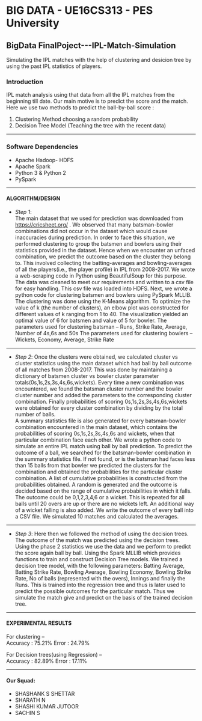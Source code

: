 # BIG DATA - UE16CS313 - PES University

## BigData FinalPoject---IPL-Match-Simulation
Simulating the IPL matches with the help of clustering and desicion tree by using the past IPL statistics of players.

### Introduction 
 
IPL match analysis using that data from all the IPL matches from the beginning till date. Our main motive is to predict the score and the match. Here we use two methods to predict the ball-by-ball score :
1. Clustering Method choosing a random probability
2. Decision Tree Model (Teaching the tree with the recent data)

---
### Software Dependencies
* Apache Hadoop- HDFS
* Apache Spark
* Python 3 & Python 2
* PySpark

---
#### ALGORITHM/DESIGN 
 
* *Step 1*:  
The main dataset that we used for prediction was downloaded from https://cricsheet.org/  .
We observed that many batsman-bowler combinations did not occur in the dataset which would cause inaccuracies during prediction. In order to face this situation, we performed clustering to group the batsmen and bowlers using their  statistics provided in the dataset. Hence when we encounter an unfaced combination, we predict the outcome based on the cluster they belong to. 
This involved collecting the batting-averages and bowling-averages of all the players(i.e., the player profile) in IPL from 2008-2017. We wrote a web-scraping code in Python using BeautifulSoup for this purpose. The data was cleaned to meet our requirements and written to a csv file for easy handling. This csv file was loaded into HDFS. 
Next, we wrote a python code for clustering batsmen and bowlers using PySpark MLLIB. The clustering was done using the K-Means algorithm. To optimize the value of k (the number of clusters), an elbow plot was constructed for different values of k ranging from 1 to 40. The visualization yielded an optimal value of 6 for batsmen and value of 5 for bowler.
The parameters used for clustering batsman – Runs, Strike Rate, Average, Number of 4s,6s and 50s
The parameters used for clustering bowlers – Wickets, Economy, Average, Strike Rate

---

* *Step 2*: 
Once the clusters were obtained, we calculated cluster vs cluster statistics using the main dataset which had ball by ball outcome of all matches from 2008-2017. This was done by maintaining a dictionary of batsmen cluster vs bowler cluster parameter totals(0s,1s,2s,3s,4s,6s,wickets). Every time a new combination was encountered, we found the batsman cluster number and the bowler cluster number and added the parameters to the corresponding cluster combination. Finally probabilities of scoring 0s,1s,2s,3s,4s,6s,wickets were obtained for every cluster combination by dividing by the total number of balls.  
A summary statistics file is also generated for every batsman-bowler combination encountered in the main dataset, which contains the probabilities of scoring 
0s,1s,2s,3s,4s,6s and wickets, when that particular combination face each other. 
We wrote a python code to simulate an entire IPL match using ball by ball prediction. To predict the outcome of a ball, we searched for the batsman-bowler combination in the summary statistics file. If not found, or is the batsman had faces less than 15 balls from that bowler we predicted the clusters for the combination and obtained the probabilities for the particular cluster combination. A list of cumulative probabilities is constructed from the probabilities obtained. A random is generated and the outcome is decided based on the range of cumulative probabilities in which it falls. The outcome could be 0,1,2,3,4,6 or a wicket. This is repeated for all balls until 20 overs are up or there are no wickets left. An additional way of a wicket falling is also added. 
We write the outcome of every ball into a CSV file. We simulated 10 matches and calculated the averages. 
---
* *Step 3*: 
Here then we followed the method of using the decision trees. The outcome of the match was predicted using the decision trees.  
Using the phase 2 statistics we use the data and we perform to predict the score again ball by ball.
Using the Spark MLLIB which provides functions to train and construct Decision Tree models. 
 We trained a decision tree model, with the following parameters: 
Batting Average, Batting Strike Rate, Bowling Average, Bowling Economy, Bowling Strike Rate, No of balls (represented with the overs), Innings and finally the Runs. 
This is trained into the regression tree and thus is later used to predict the possible outcomes for the particular match.
Thus we simulate the match give and predict on the basis of the trained decision tree. 
 ---
#### EXPERIMENTAL RESULTS 
 
For clustering –  
Accuracy  : 75.21% 
Error : 24.79% 

For Decision trees(using Regression) –  
Accuracy  : 82.89% 
Error : 17.11% 

---

#### Our Squad:
* SHASHANK S SHETTAR
* SHARATH N
* SHASHI KUMAR JUTOOR
* SACHIN S
